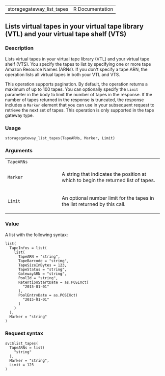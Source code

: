 <table style="width: 100%;">
<tbody>
<tr class="odd">
<td>storagegateway_list_tapes</td>
<td style="text-align: right;">R Documentation</td>
</tr>
</tbody>
</table>

## Lists virtual tapes in your virtual tape library (VTL) and your virtual tape shelf (VTS)

### Description

Lists virtual tapes in your virtual tape library (VTL) and your virtual
tape shelf (VTS). You specify the tapes to list by specifying one or
more tape Amazon Resource Names (ARNs). If you don't specify a tape ARN,
the operation lists all virtual tapes in both your VTL and VTS.

This operation supports pagination. By default, the operation returns a
maximum of up to 100 tapes. You can optionally specify the `Limit`
parameter in the body to limit the number of tapes in the response. If
the number of tapes returned in the response is truncated, the response
includes a `Marker` element that you can use in your subsequent request
to retrieve the next set of tapes. This operation is only supported in
the tape gateway type.

### Usage

    storagegateway_list_tapes(TapeARNs, Marker, Limit)

### Arguments

<table>
<colgroup>
<col style="width: 35%" />
<col style="width: 65%" />
</colgroup>
<tbody>
<tr class="odd">
<td><code id="storagegateway_list_tapes_:_TapeARNs">TapeARNs</code></td>
<td></td>
</tr>
<tr class="even">
<td><code id="storagegateway_list_tapes_:_Marker">Marker</code></td>
<td><p>A string that indicates the position at which to begin the
returned list of tapes.</p></td>
</tr>
<tr class="odd">
<td><code id="storagegateway_list_tapes_:_Limit">Limit</code></td>
<td><p>An optional number limit for the tapes in the list returned by
this call.</p></td>
</tr>
</tbody>
</table>

### Value

A list with the following syntax:

    list(
      TapeInfos = list(
        list(
          TapeARN = "string",
          TapeBarcode = "string",
          TapeSizeInBytes = 123,
          TapeStatus = "string",
          GatewayARN = "string",
          PoolId = "string",
          RetentionStartDate = as.POSIXct(
            "2015-01-01"
          ),
          PoolEntryDate = as.POSIXct(
            "2015-01-01"
          )
        )
      ),
      Marker = "string"
    )

### Request syntax

    svc$list_tapes(
      TapeARNs = list(
        "string"
      ),
      Marker = "string",
      Limit = 123
    )
